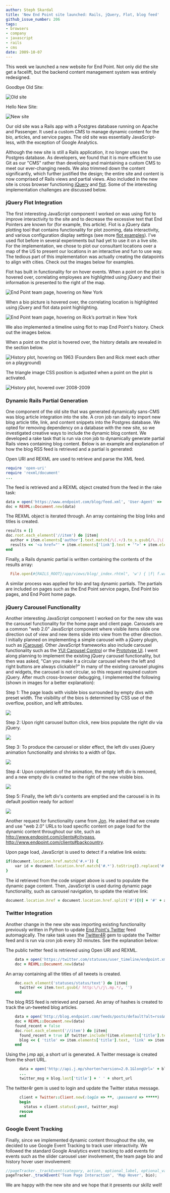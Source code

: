 ```yaml
---
author: Steph Skardal
title: 'New End Point site launched: Rails, jQuery, Flot, blog feed'
github_issue_number: 206
tags:
- browsers
- company
- javascript
- rails
- cms
date: 2009-10-07
---
```


This week we launched a new website for End Point. Not only did the site get a facelift, but the backend content management system was entirely redesigned.

Goodbye Old Site:

![Old site](/blog/2009/10/new-end-point-site-rails-jquery-flot/oldsite.png)

Hello New Site:

![New site](/blog/2009/10/new-end-point-site-rails-jquery-flot/newsite.png)

Our old site was a Rails app with a Postgres database running on Apache and Passenger. It used a custom CMS to manage dynamic content for the bio, articles, and service pages. The old site was essentially JavaScript-less, with the exception of Google Analytics.

Although the new site is still a Rails application, it no longer uses the Postgres database. As developers, we found that it is more efficient to use Git as our "CMS" rather than developing and maintaining a custom CMS to meet our ever-changing needs. We also trimmed down the content significantly, which further justified the design; the entire site and content is now comprised of Rails views and partial views. Also included in the new site is cross browser functioning [jQuery](http://jquery.com/) and [flot](http://code.google.com/p/flot/). Some of the interesting implementation challenges are discussed below.

### jQuery Flot Integration

The first interesting JavaScript component I worked on was using flot to improve interactivity to the site and to decrease the excessive text that End Pointers are known for (for example, this article). Flot is a jQuery data plotting tool that contains functionality for plot zooming, data interactivity, and various configuration display settings (see more [flot examples](http://people.iola.dk/olau/flot/examples/)). I've used flot before in several experiments but had yet to use it on a live site. For the implementation, we chose to plot our consultant locations over a map of the US to present our locations in an interactive and fun to use way. The tedious part of this implementation was actually creating the datapoints to align with cities. Check out the images below for examples.

Flot has built in functionality for on hover events. When a point on the plot is hovered over, correlating employees are highlighted using jQuery and their information is presented to the right of the map.

![End Point team page, hovering on New York](/blog/2009/10/new-end-point-site-rails-jquery-flot/hover1.png)

When a bio picture is hovered over, the correlating location is highlighted using jQuery and flot data point highlighting.

![End Point team page, hovering on Rick’s portrait in New York](/blog/2009/10/new-end-point-site-rails-jquery-flot/hover2.png)

We also implemented a timeline using flot to map End Point's history. Check out the images below.

When a point on the plot is hovered over, the history details are revealed in the section below.

![History plot, hovering on 1963 (Founders Ben and Rick meet each other on a playground)](/blog/2009/10/new-end-point-site-rails-jquery-flot/hover3.png)

The triangle image CSS position is adjusted when a point on the plot is activated.

![History plot, hovered over 2008-2009](/blog/2009/10/new-end-point-site-rails-jquery-flot/hover4.png)

### Dynamic Rails Partial Generation

One component of the old site that was generated dynamically sans-CMS was blog article integration into the site. A cron job ran daily to import new blog article title, link, and content snippets into the Postgres database.  We opted for removing dependency on a database with the new site, so we investigated creative ways to include the dynamic blog content. We developed a rake task that is run via cron job to dynamically generate partial Rails views containing blog content. Below is an example and explanation of how the blog RSS feed is retrieved and a partial is generated:

Open URI and REXML are used to retrieve and parse the XML feed.

```ruby
require 'open-uri'
require 'rexml/document'
...
```

The feed is retrieved and a REXML object created from the feed in the rake task:

```ruby
data = open('https://www.endpoint.com/blog/feed.xml', 'User-Agent' => 'Ruby-Wget').read
doc = REXML::Document.new(data)
```

The REXML object is iterated through. An array containing the blog links and titles is created.

```ruby
results = []
doc.root.each_element('//item') do |item|
  author = item.elements['author'].text.match(/\(.+/).to_s.gsub(/\.|\(|\)/,'')
  results << '<a href="' + item.elements['link'].text + '">' + item.elements['title'].text + '</a>'
end
```

Finally, a Rails dynamic partial is written containing the contents of the results array:

```ruby
  File.open(#{RAILS_ROOT}/app/views/blog/_index.rhtml", 'w') { |f| f.write(results.inject('') { |s, v| s = s + '<p>' + v  + '</p>'}) }
```

A similar process was applied for bio and tag dynamic partials. The partials are included on pages such as the End Point service pages, End Point bio pages, and End Point home page.

### jQuery Carousel Functionality

Another interesting JavaScript component I worked on for the new site was the carousel functionality for the home page and client page. Carousels are a common "web 2.0" JavaScript component where visible items slide one direction out of view and new items slide into view from the other direction. I initially planned on implementing a simple carousel with a jQuery plugin, such as [jCarousel](http://sorgalla.com/jcarousel/). Other JavaScript frameworks also include carousel functionality such as the [YUI Carousel Control](http://developer.yahoo.com/yui/carousel/) or the [Prototype UI](http://www.prototype-ui.com/). I went along planning to implement the existing jQuery carousel functionality, but then was asked, "Can you make it a circular carousel where the left and right buttons are always clickable?" In many of the existing carousel plugins and widgets, the carousel is not circular, so this request required custom jQuery. After much cross-browser debugging, I implemented the following (shown in images for a better explanation):

Step 1: The page loads with visible bios surrounded by empty divs with preset width. The visibility of the bios is determined by CSS use of the overflow, position, and left attributes.

![](/blog/2009/10/new-end-point-site-rails-jquery-flot/image-6.gif)

Step 2: Upon right carousel button click, new bios populate the right div via jQuery.

![](/blog/2009/10/new-end-point-site-rails-jquery-flot/image-7.gif)

Step 3: To produce the carousel or slider effect, the left div uses jQuery animation functionality and shrinks to a width of 0px.

![](/blog/2009/10/new-end-point-site-rails-jquery-flot/image-8.gif)

Step 4: Upon completion of the animation, the empty left div is removed, and a new empty div is created to the right of the new visible bios.

![](/blog/2009/10/new-end-point-site-rails-jquery-flot/image-9.gif)

Step 5: Finally, the left div's contents are emptied and the carousel is in its default position ready for action!

![](/blog/2009/10/new-end-point-site-rails-jquery-flot/image-10.gif)

Another request for functionality came from [Jon](/team/jon-jensen). He asked that we create and use "web 2.0" URLs to load specific content on page load for the dynamic content throughout our site, such as http://www.endpoint.com/clients#citypass, http://www.endpoint.com/clients#backcountry.

Upon page load, JavaScript is used to detect if a relative link exists:

```ruby
if(document.location.href.match('#.+')) {
    var id = document.location.href.match('#.*').toString().replace('#', '');
}
```

The id retrieved from the code snippet above is used to populate the dynamic page content. Then, JavaScript is used during dynamic page functionality, such as carousel navigation, to update the relative link:

```ruby
document.location.href = document.location.href.split('#')[0] + '#' + anchor;
```

### Twitter Integration

Another change in the new site was importing existing functionality previously written in Python to update [End Point's Twitter](https://twitter.com/endpoint) feed automagically. The rake task uses the [Twitter4R](http://twitter4r.rubyforge.org/) gem to update the Twitter feed and is run via cron job every 30 minutes. See the explanation below:

The public twitter feed is retrieved using Open URI and REXML.

```ruby
    data = open('https://twitter.com/statuses/user_timeline/endpoint.xml', 'User-Agent' => 'Ruby-Wget').read
    doc = REXML::Document.new(data)
```

An array containing all the titles of all tweets is created.

```ruby
    doc.each_element('statuses/status/text') do |item|
      twitter << item.text.gsub(/ http:\/\/j\.mp.*/, '')
    end
```

The blog RSS feed is retrieved and parsed. An array of hashes is created to track the un-tweeted blog articles.

```ruby
    data = open('http://blog.endpoint.com/feeds/posts/default?alt=rss&max-results=10000', 'User-Agent' => 'Ruby-Wget').read
    doc = REXML::Document.new(data)
    found_recent = false
    doc.root.each_element('//item') do |item|
      found_recent = true if twitter.include?(item.elements['title'].text)
      blog << { 'title' => item.elements['title'].text, 'link' => item.elements['link'].text } if !found_recent
    end
```

Using the j.mp api, a short url is generated. A Twitter message is created from the short URL.

```ruby
      data = open('http://api.j.mp/shorten?version=2.0.1&longUrl=' + blog.last['link'] + '&login=**&apiKey=*****&format=xml')
      ...
      twitter_msg = blog.last['title'] + ' ' + short_url
```

The twitter4r gem is used to login and update the Twitter status message.

```ruby
      client = Twitter::Client.new(:login => **, :password => *****)
      begin
        status = client.status(:post, twitter_msg)
      rescue
      end
```

### Google Event Tracking

Finally, since we implemented dynamic content throughout the site, we decided to use Google Event Tracking to track user interactivity. We followed the standard Google Analytics event tracking to add events for events such as the slider carousel user involvement, the team page bio and history hover user involvement:

```javascript
//pageTracker._trackEvent(category, action, optional_label, optional_value);
pageTracker._trackEvent('Team Page Interaction', 'Map Hover', bio);
```

We are happy with the new site and we hope that it presents our skillz well!
